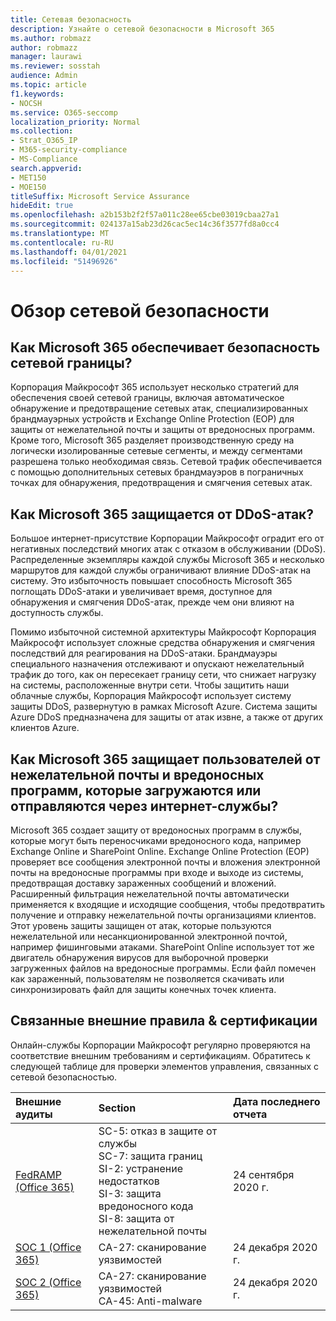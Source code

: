 ```yaml
---
title: Сетевая безопасность
description: Узнайте о сетевой безопасности в Microsoft 365
ms.author: robmazz
author: robmazz
manager: laurawi
ms.reviewer: sosstah
audience: Admin
ms.topic: article
f1.keywords:
- NOCSH
ms.service: O365-seccomp
localization_priority: Normal
ms.collection:
- Strat_O365_IP
- M365-security-compliance
- MS-Compliance
search.appverid:
- MET150
- MOE150
titleSuffix: Microsoft Service Assurance
hideEdit: true
ms.openlocfilehash: a2b153b2f2f57a011c28ee65cbe03019cbaa27a1
ms.sourcegitcommit: 024137a15ab23d26cac5ec14c36f3577fd8a0cc4
ms.translationtype: MT
ms.contentlocale: ru-RU
ms.lasthandoff: 04/01/2021
ms.locfileid: "51496926"
---
```

# <a name="network-security-overview"></a>Обзор сетевой безопасности

## <a name="how-does-microsoft-365-secure-the-network-boundary"></a>Как Microsoft 365 обеспечивает безопасность сетевой границы?

Корпорация Майкрософт 365 использует несколько стратегий для обеспечения своей сетевой границы, включая автоматическое обнаружение и предотвращение сетевых атак, специализированных брандмауэрных устройств и Exchange Online Protection (EOP) для защиты от нежелательной почты и защиты от вредоносных программ. Кроме того, Microsoft 365 разделяет производственную среду на логически изолированные сетевые сегменты, и между сегментами разрешена только необходимая связь. Сетевой трафик обеспечивается с помощью дополнительных сетевых брандмауэров в пограничных точках для обнаружения, предотвращения и смягчения сетевых атак.

## <a name="how-does-microsoft-365-defend-against-ddos-attacks"></a>Как Microsoft 365 защищается от DDoS-атак?

Большое интернет-присутствие Корпорации Майкрософт оградит его от негативных последствий многих атак с отказом в обслуживании (DDoS). Распределенные экземпляры каждой службы Microsoft 365 и несколько маршрутов для каждой службы ограничивают влияние DDoS-атак на систему. Это избыточность повышает способность Microsoft 365 поглощать DDoS-атаки и увеличивает время, доступное для обнаружения и смягчения DDoS-атак, прежде чем они влияют на доступность службы.

Помимо избыточной системной архитектуры Майкрософт Корпорация Майкрософт использует сложные средства обнаружения и смягчения последствий для реагирования на DDoS-атаки. Брандмауэры специального назначения отслеживают и опускают нежелательный трафик до того, как он пересекает границу сети, что снижает нагрузку на системы, расположенные внутри сети. Чтобы защитить наши облачные службы, Корпорация Майкрософт использует систему защиты DDoS, развернутую в рамках Microsoft Azure. Система защиты Azure DDoS предназначена для защиты от атак извне, а также от других клиентов Azure.

## <a name="how-does-microsoft-365-protect-users-against-spam-and-malware-being-uploaded-or-sent-through-online-services"></a>Как Microsoft 365 защищает пользователей от нежелательной почты и вредоносных программ, которые загружаются или отправляются через интернет-службы?

Microsoft 365 создает защиту от вредоносных программ в службы, которые могут быть переносчиками вредоносного кода, например Exchange Online и SharePoint Online. Exchange Online Protection (EOP) проверяет все сообщения электронной почты и вложения электронной почты на вредоносные программы при входе и выходе из системы, предотвращая доставку зараженных сообщений и вложений. Расширенный фильтрация нежелательной почты автоматически применяется к входящие и исходящие сообщения, чтобы предотвратить получение и отправку нежелательной почты организациями клиентов. Этот уровень защиты защищен от атак, которые пользуются нежелательной или несанкционированной электронной почтой, например фишинговыми атаками. SharePoint Online использует тот же двигатель обнаружения вирусов для выборочной проверки загруженных файлов на вредоносные программы. Если файл помечен как зараженный, пользователям не позволяется скачивать или синхронизировать файл для защиты конечных точек клиента.

## <a name="related-external-regulations--certifications"></a>Связанные внешние правила & сертификации

Онлайн-службы Корпорации Майкрософт регулярно проверяются на соответствие внешним требованиям и сертификациям. Обратитесь к следующей таблице для проверки элементов управления, связанных с сетевой безопасностью.

| **Внешние аудиты** | **Section** | **Дата последнего отчета** |
|:--------------------|:------------|:-----------------------|
| [FedRAMP (Office 365)](https://compliance.microsoft.com/compliancemanager) | SC-5: отказ в защите от службы <br> SC-7: защита границ <br> SI-2: устранение недостатков <br> SI-3: защита вредоносного кода <br> SI-8: защита от нежелательной почты | 24 сентября 2020 г. |
| [SOC 1 (Office 365)](https://servicetrust.microsoft.com/ViewPage/MSComplianceGuideV3?command=Download&downloadType=Document&downloadId=90df3f9c-3aaf-4dbf-99d0-ca9f2991721b&tab=7027ead0-3d6b-11e9-b9e1-290b1eb4cdeb&docTab=7027ead0-3d6b-11e9-b9e1-290b1eb4cdeb_SOC_%2F_SSAE_16_Reports) | CA-27: сканирование уязвимостей | 24 декабря 2020 г. |
| [SOC 2 (Office 365)](https://servicetrust.microsoft.com/ViewPage/MSComplianceGuideV3?command=Download&downloadType=Document&downloadId=a73c1738-7892-42b7-acd3-87b6371c53f6&tab=7027ead0-3d6b-11e9-b9e1-290b1eb4cdeb&docTab=7027ead0-3d6b-11e9-b9e1-290b1eb4cdeb_SOC_%2F_SSAE_16_Reports) | CA-27: сканирование уязвимостей <br> CA-45: Anti-malware | 24 декабря 2020 г. |